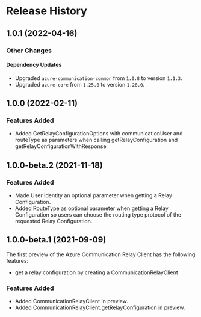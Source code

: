 # Release History

## 1.0.1 (2022-04-16)

### Other Changes

#### Dependency Updates

- Upgraded `azure-communication-common` from `1.0.8` to version `1.1.3`.
- Upgraded `azure-core` from `1.25.0` to version `1.28.0`.

## 1.0.0 (2022-02-11)

### Features Added

- Added GetRelayConfigurationOptions with communicationUser and
  routeType as parameters when calling getRelayConfiguration and getRelayConfigurationWithResponse

## 1.0.0-beta.2 (2021-11-18)

### Features Added

- Made User Identity an optional parameter when getting a Relay Configuration.
- Added RouteType as optional parameter when getting a Relay Configuration so users can
  choose the routing type protocol of the requested Relay Configuration.

## 1.0.0-beta.1 (2021-09-09)

The first preview of the Azure Communication Relay Client has the following features:

- get a relay configuration by creating a CommunicationRelayClient

### Features Added

- Added CommunicationRelayClient in preview.
- Added CommunicationRelayClient.getRelayConfiguration in preview.
